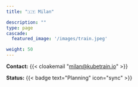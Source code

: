 ```yaml
---
title: "🇮🇹 Milan"

description: ""
type: page
cascade:
  featured_image: '/images/train.jpeg'

weight: 50
---
```


**Contact:** {{< cloakemail "milan@kubetrain.io" >}}

**Status:** {{< badge text="Planning" icon="sync" >}}

<!--more-->
